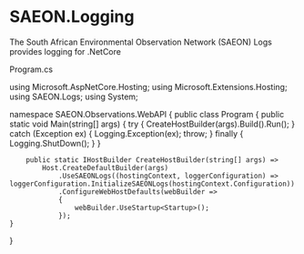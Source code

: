 ﻿# SAEON.Logging #
The South African Environmental Observation Network (SAEON) Logs provides logging for .NetCore

Program.cs

using Microsoft.AspNetCore.Hosting;
using Microsoft.Extensions.Hosting;
using SAEON.Logs;
using System;

namespace SAEON.Observations.WebAPI
{
    public class Program
    {
        public static void Main(string[] args)
        {
            try
            {
                CreateHostBuilder(args).Build().Run();
            }
            catch (Exception ex)
            {
                Logging.Exception(ex);
                throw;
            }
            finally
            {
                Logging.ShutDown();
            }
        }

        public static IHostBuilder CreateHostBuilder(string[] args) =>
            Host.CreateDefaultBuilder(args)
                .UseSAEONLogs((hostingContext, loggerConfiguration) => loggerConfiguration.InitializeSAEONLogs(hostingContext.Configuration))
                .ConfigureWebHostDefaults(webBuilder =>
                {
                    webBuilder.UseStartup<Startup>();
                });
    }
}
